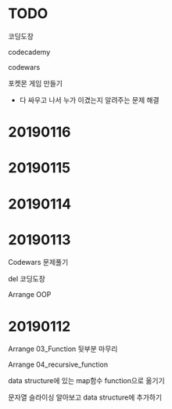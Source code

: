 # TODO

코딩도장

codecademy

codewars

포켓몬 게임 만들기

* 다 싸우고 나서 누가 이겼는지 알려주는 문제 해결

# 20190116

# 20190115

# 20190114

# 20190113

Codewars 문제풀기

del 코딩도장

Arrange OOP

# 20190112

Arrange 03_Function 뒷부분 마무리

Arrange 04_recursive_function

data structure에 있는 map함수 function으로 옮기기

문자열 슬라이싱 알아보고 data structure에 추가하기

